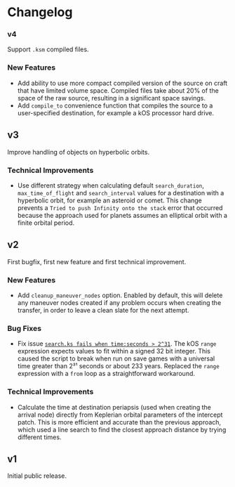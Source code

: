 # Changelog

### v4

Support `.ksm` compiled files.

### New Features
* Add ability to use more compact compiled version of the source on craft that have limited volume space. Compiled files take about 20% of the space of the raw source, resulting in a significant space savings.
* Add `compile_to` convenience function that compiles the source to a user-specified destination, for example a kOS processor hard drive.

## v3

Improve handling of objects on hyperbolic orbits.

### Technical Improvements
* Use different strategy when calculating default `search_duration`, `max_time_of_flight` and `search_interval` values for a destination with a hyperbolic orbit, for example an asteroid or comet. This change prevents a `Tried to push Infinity onto the stack` error that occurred because the approach used for planets assumes an elliptical orbit with a finite orbital period.

## v2

First bugfix, first new feature and first technical improvement.

### New Features
* Add `cleanup_maneuver_nodes` option. Enabled by default, this will delete any maneuver nodes created if any problem occurs when creating the transfer, in order to leave a clean slate for the next attempt.

### Bug Fixes
* Fix issue [`search.ks fails when time:seconds > 2^31`](https://github.com/maneatingape/rsvp/issues/4). The kOS `range` expression expects values to fit within a signed 32 bit integer. This caused the script to break when run on save games with a universal time greater than 2³¹ seconds or about 233 years. Replaced the `range` expression with a `from` loop as a straightforward workaround.

### Technical Improvements
* Calculate the time at destination periapsis (used when creating the arrival node) directly from Keplerian orbital parameters of the intercept patch. This is more efficient and accurate than the previous approach, which used a line search to find the closest approach distance by trying different times.

## v1

Initial public release.